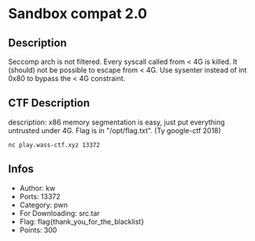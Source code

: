 Sandbox compat 2.0
=========

## Description
Seccomp arch is not filtered. Every syscall called from < 4G is killed. It (should) not be possible to escape from < 4G.
Use sysenter instead of int 0x80 to bypass the < 4G constraint.

## CTF Description

description: x86 memory segmentation is easy, just put everything untrusted under 4G. Flag is in "/opt/flag.txt".
(Ty google-ctf 2018)

```
nc play.wass-ctf.xyz 13372
```

## Infos

* Author: kw
* Ports: 13372
* Category: pwn
* For Downloading: src.tar
* Flag: flag{thank_you_for_the_blacklist}
* Points: 300
